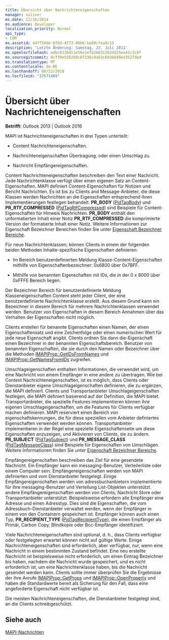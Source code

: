 ```yaml
---
title: Übersicht über Nachrichteneigenschaften
manager: soliver
ms.date: 11/16/2014
ms.audience: Developer
localization_priority: Normal
api_type:
- COM
ms.assetid: 447f54de-9f0d-4f73-89b6-bed9cfea9c15
description: 'Letzte Änderung: Samstag, 23. Juli 2011'
ms.openlocfilehash: edbc833b411e56e2efb26631362dd25ea42c3c9f
ms.sourcegitcommit: 0cf39e5382b8c6f236c8a63c6036849ed3527ded
ms.translationtype: MT
ms.contentlocale: de-DE
ms.lasthandoff: 08/23/2018
ms.locfileid: "22571409"
---
```

# <a name="message-properties-overview"></a>Übersicht über Nachrichteneigenschaften

  
  
**Betrifft**: Outlook 2013 | Outlook 2016 
  
MAPI ist Nachrichteneigenschaften in drei Typen unterteilt:
  
- Content Nachrichteneigenschaften.
    
- Nachrichteneigenschaften Übertragung, oder einen Umschlag zu.
    
- Nachricht Empfängereigenschaften.
    
Content Nachrichteneigenschaften beschreiben den Text einer Nachricht. Jede Nachrichtenklasse verfügt über einen eigenen Satz an Content-Eigenschaften. MAPI definiert Content-Eigenschaften für Notizen und Bericht Nachrichten. Es ist bis zu Clients and Message-Anbieter, die diese Klassen werden Nachrichten an die Eigenschaften entsprechend ihren Implementierungen festlegen behandelt. **PR_BODY** ([PidTagBody](pidtagbody-canonical-property.md)) und **PR_RTF_COMPRESSED** ([PidTagRtfCompressed](pidtagrtfcompressed-canonical-property.md)) sind Beispiele für Content-Eigenschaften für Hinweis Nachrichten. **PR_BODY** enthält den unformatierten Inhalt einer Notiz **PR_RTF_COMPRESSED** die komprimierte Version der formatierte Inhalt einer Notiz. Weitere Informationen zur Eigenschaft Bezeichner Bereichen finden Sie unter [Eigenschaft Bezeichner Bereiche](property-identifier-ranges.md).
  
Für neue Nachrichtenklassen; können Clients in einem der folgenden beiden Methoden Inhalte-spezifische Eigenschaften definieren:
  
- Im Bereich benutzerdefinierten Meldung Klasse-Content-Eigenschaften mithilfe von Eigenschaftenbezeichner: 0x6800 über 0x7BFF.
    
- Mithilfe von benannten Eigenschaften mit IDs, die in der 0 x 8000 über 0xFFFE Bereich liegen.
    
Der Bezeichner Bereich für benutzerdefinierte Meldung Klasseneigenschaften Content steht jeder Client, der eine benutzerdefinierte Nachrichtenklasse erstellt. Aus diesem Grund kann ein Bezeichner in diesem Bereich für mehrere Nachrichtenklassen verwendet werden. Benutzer von Eigenschaften in diesem Bereich Annahmen über das Verhalten der Eigenschaften nicht möglich. 
  
Clients erstellen für benannte Eigenschaften einen Namen, der einen Eigenschaftensatz und eine Zeichenfolge oder einen numerischen Wert für jede neue Eigenschaft angibt. Clients ordnen Sie dann die-Eigenschaft einen Bezeichner in der benannten Eigenschaftsbereich. Benutzer von benannten Eigenschaften, die sie durch den Namen oder Bezeichner über die Methoden [IMAPIProp::GetIDsFromNames](imapiprop-getidsfromnames.md) und [IMAPIProp::GetNamesFromIDs](imapiprop-getnamesfromids.md) zugreifen. 
  
Umschlageigenschaften enthalten Informationen, die verwendet wird, um eine Nachricht von einem Empfänger in eine andere zu übertragen. Wie bei Content Nachrichteneigenschaften, ist es möglich, dass Clients oder Dienstanbieter eigene Umschlageigenschaften definieren, die zu ergänzen, die MAPI definiert. Clients und Transportanbieter Umschlageigenschaften festlegen, die MAPI definiert basierend auf der Definition, die MAPI bietet. Transportanbieter, die spezielle Features implementieren können ihre eigenen Umschlageigenschaften, um die Features für Clients verfügbar machen definieren. MAPI reserviert einen Bereich von eigenschaftskennungen, die für diese speziellen vom Anbieter definiertes Eigenschaften verwendet werden können. Transportanbieter implementieren in der Regel eine spezielle Eigenschaftenseite um diese Eigenschaften anzuzeigen, und Aktivieren von Clients, sie zu ändern. **PR_SUBJECT** ([PidTagSubject](pidtagsubject-canonical-property.md)) und **PR_MESSAGE_CLASS** ([PidTagMessageClass](pidtagmessageclass-canonical-property.md)) sind Beispiele für Eigenschaften von Umschlägen. Weitere Informationen finden Sie unter [Eigenschaft Bezeichner Bereiche](property-identifier-ranges.md).
  
Empfängereigenschaften beschreiben das Ziel für eine gesendete Nachricht. Ein Empfänger kann ein messaging-Benutzer, Verteilerliste oder einem Computer sein. Empfängereigenschaften werden von MAPI definierten und vom Dienstanbieter festgelegt. Einige Empfängereigenschaften werden von adressbuchanbietern implementierte für ihre messaging-Benutzer und Verteilung List-Objekten unterstützt. andere Empfängereigenschaften werden von Clients, Nachricht Store oder Transportanbieter unterstützt. Beispielsweise erfordern alle Empfänger eine Adresse und einen Adresstyp. Dies sind die Eigenschaften, die vom Adressbuch-Dienstanbieter verwaltet werden, wenn der Empfänger in einem von den Containern gespeichert ist. Empfänger können auch einen Typ, **PR_RECIPIENT_TYPE** ([PidTagRecipientType](pidtagrecipienttype-canonical-property.md)), die einen Empfänger als Primär, Carbon Copy, Blindkopie oder Bcc-Empfänger identifiziert.
  
Viele Nachrichteneigenschaften sind optional, d. h., dass Clients verfügbar oder festgelegten erwartet können nicht auf gültige Werte. Einige Nachrichteneigenschaften sind erforderlich, aber verfügbar, nur, wenn eine Nachricht in einem bestimmten Zustand befindet. Eine neu erstellte Nachricht ist beispielsweise nicht erforderlich, um einen Eintrag Bezeichner bis haben, nachdem die Nachricht wurde gespeichert, und es nicht erforderlich ist, um eine Nachrichtenklasse haben, bis die Nachricht gesendet werden kann. Clients sollte immer überprüfen Sie die Ergebnisse der ihre Anrufe [IMAPIProp::GetProps](imapiprop-getprops.md) und [IMAPIProp::OpenProperty](imapiprop-openproperty.md) und haben die Standardwerte bereit als Sicherung für den Fall, dass eine angeforderte Eigenschaft nicht verfügbar ist. 
  
Die meisten Nachrichteneigenschaften, die Dienstanbieter festgelegt sind, an die Clients schreibgeschützt. 
  
## <a name="see-also"></a>Siehe auch



[MAPI-Nachrichten](mapi-messages.md)

